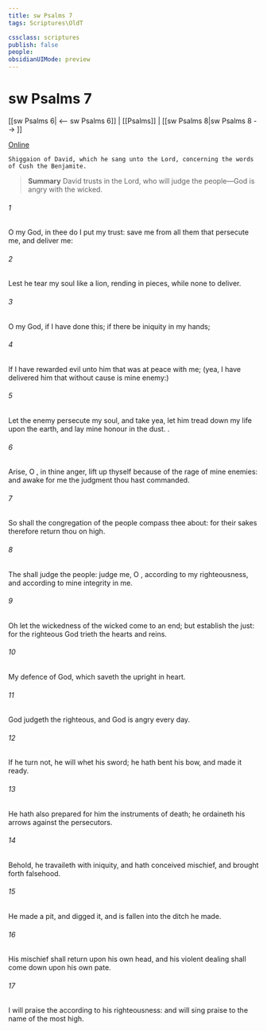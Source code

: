 ```yaml
---
title: sw Psalms 7
tags: Scriptures\OldT

cssclass: scriptures
publish: false
people:
obsidianUIMode: preview
---
```


# sw Psalms 7
[[sw Psalms 6| <-- sw Psalms 6]] | [[Psalms]] | [[sw Psalms 8|sw Psalms 8 --> ]]

[Online](https://churchofjesuschrist.org/study/scriptures/ot/ps/7?lang=eng)

```
Shiggaion of David, which he sang unto the Lord, concerning the words of Cush the Benjamite.
```

> __Summary__
David trusts in the Lord, who will judge the people—God is angry with the wicked.

###### 1 
O  my God, in thee do I put my trust: save me from all them that persecute me, and deliver me:

###### 2 
Lest he tear my soul like a lion, rending  in pieces, while  none to deliver.

###### 3 
O  my God, if I have done this; if there be iniquity in my hands;

###### 4 
If I have rewarded evil unto him that was at peace with me; (yea, I have delivered him that without cause is mine enemy:)

###### 5 
Let the enemy persecute my soul, and take  yea, let him tread down my life upon the earth, and lay mine honour in the dust. .

###### 6 
Arise, O , in thine anger, lift up thyself because of the rage of mine enemies: and awake for me  the judgment  thou hast commanded.

###### 7 
So shall the congregation of the people compass thee about: for their sakes therefore return thou on high.

###### 8 
The  shall judge the people: judge me, O , according to my righteousness, and according to mine integrity  in me.

###### 9 
Oh let the wickedness of the wicked come to an end; but establish the just: for the righteous God trieth the hearts and reins.

###### 10 
My defence  of God, which saveth the upright in heart.

###### 11 
God judgeth the righteous, and God is angry  every day.

###### 12 
If he turn not, he will whet his sword; he hath bent his bow, and made it ready.

###### 13 
He hath also prepared for him the instruments of death; he ordaineth his arrows against the persecutors.

###### 14 
Behold, he travaileth with iniquity, and hath conceived mischief, and brought forth falsehood.

###### 15 
He made a pit, and digged it, and is fallen into the ditch  he made.

###### 16 
His mischief shall return upon his own head, and his violent dealing shall come down upon his own pate.

###### 17 
I will praise the  according to his righteousness: and will sing praise to the name of the  most high.

